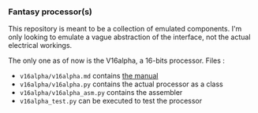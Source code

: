 ### Fantasy processor(s)

This repository is meant to be a collection of emulated components. I'm only looking to emulate a vague abstraction of the interface, not the actual electrical workings.

The only one as of now is the V16alpha, a 16-bits processor. Files :

 - `v16alpha/v16alpha.md` contains [the manual](v16alpha/v16alpha.md)
 - `v16alpha/v16alpha.py` contains the actual processor as a class
 - `v16alpha/v16alpha_asm.py` contains the assembler
 - `v16alpha_test.py` can be executed to test the processor
